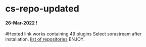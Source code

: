 # cs-repo-updated
#### 26-Mar-2022 !

#Hexted link works containing 49 plugins
Select sorastream after installation.
[list of repositories](https://rentry.org/cs3-update)
ENJOY.
